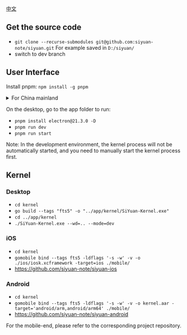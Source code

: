 [中文](CONTRIBUTING_zh_CN.md)

## Get the source code

* `git clone --recurse-submodules git@github.com:siyuan-note/siyuan.git` For example saved in `D:/siyuan/`
* switch to dev branch

## User Interface

Install pnpm: `npm install -g pnpm`

<details>
<summary>For China mainland</summary>

Set the Electron mirror environment variable and install Electron:

* macOS/Linux: `ELECTRON_MIRROR=https://cnpmjs.org/mirrors/electron/ pnpm install electron@21.3.0 -D`
* Windows:
    * `SET ELECTRON_MIRROR=https://cnpmjs.org/mirrors/electron/`
    * `pnpm install electron@21.3.0 -D`

NPM mirror:

* Use npmmirror China mirror repository `pnpm --registry https://r.cnpmjs.org/ i`
* Revert to using official repository `pnpm --registry https://registry.npmjs.org i`

</details>

On the desktop, go to the app folder to run:

* `pnpm install electron@21.3.0 -D`
* `pnpm run dev`
* `pnpm run start`

Note: In the development environment, the kernel process will not be automatically started, and you need to manually start the kernel process first.

## Kernel

### Desktop

* `cd kernel`
* `go build --tags "fts5" -o "../app/kernel/SiYuan-Kernel.exe"`
* `cd ../app/kernel`
* `./SiYuan-Kernel.exe --wd=.. --mode=dev`

### iOS

* `cd kernel`
* `gomobile bind --tags fts5 -ldflags '-s -w' -v -o ./ios/iosk.xcframework -target=ios ./mobile/`
* https://github.com/siyuan-note/siyuan-ios

### Android

* `cd kernel`
* `gomobile bind --tags fts5 -ldflags '-s -w' -v -o kernel.aar -target='android/arm,android/arm64' ./mobile/`
* https://github.com/siyuan-note/siyuan-android

For the mobile-end, please refer to the corresponding project repository.
